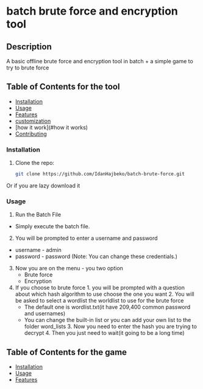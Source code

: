 # batch brute force and encryption tool
## Description
A basic offline brute force and encryption tool in batch + a simple game to try to brute force
## Table of Contents for the tool
- [Installation](#installation)
- [Usage](#usage)
- [Features](#features)
- [customization](#customization)
- [how it work](#how it works)
- [Contributing](#contributing)

### Installation
1. Clone the repo:
   ```sh
   git clone https://github.com/IdanHajbeko/batch-brute-force.git
Or if you are lazy download it

### Usage
  1. Run the Batch File
  - Simply execute the batch file.
  2. You will be prompted to enter a username and password
  - username - admin
  - password - password (Note: You can change these credentials.)
  3. Now you are on the menu
    - you two option
      - Brute force
      - Encryption
  4. If you choose to brute force
    1. you will be prompted with a question about which hash algorithm to use choose the one you want
    2. You will be asked to select a wordlist the worldlist to use for the brute force
      - The default one is wordlist.txt(it have 209,400 common password and usernames)
      - You can change the built-in list or you can add your own list to the folder word_lists
    3. Now you need to enter the hash you are trying to decrypt
    4. Then you just need to wait(it going to be a long time)
## Table of Contents for the game
- [Installation](#installation)
- [Usage](#usage)
- [Features](#features)
